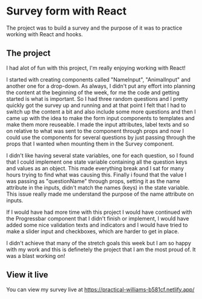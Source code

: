 # Survey form with React

The project was to build a survey and the purpose of it was to practice working with React and hooks.


## The project

I had alot of fun with this project, I'm really enjoying working with React!

I started with creating components called "NameInput", "AnimalInput" and another one for a drop-down. As always, I didn't put any effort into planning the content at the beginning of the week, for me the code and getting started is what is important. So I had three random questions and I pretty quickly got the survey up and running and at that point I felt that I had to switch up the content a bit and also include some more questions and then I came up with the idea to make the form input components to templates and make them more reuseable. I made the input attributes, label texts and so on relative to what was sent to the component through props and now I could use the components for several questions by just passing through the props that I wanted when mounting them in the Survey component. 

I didn't like having several state variables, one for each question, so I found that I could implement one state variable containing all the question keys and values as an object. This made everything break and I sat for many hours trying to find what was causing this. Finally i found that the value I was passing as "questionName" through props, setting it as the name attribute in the inputs, didn't match the names (keys) in the state variable. This issue really made me understand the purpose of the name attribute on inputs.

If I would have had more time with this project I would have continued with the Progressbar component that I didn't finish or implement, I would have added some nice validation texts and indicators and I would have tried to make a slider input and checkboxes, which are harder to get in place.

I didn't achieve that many of the stretch goals this week but I am so happy with my work and this is definetely the project that I am the most proud of. It was a blast working on!


## View it live

You can view my survey live at https://practical-williams-b581cf.netlify.app/
